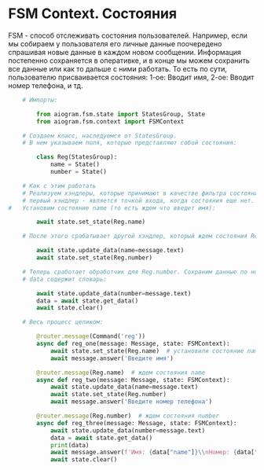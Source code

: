 # FSM Context. Состояния

FSM - способ отслеживать состояния пользователей.
Например, если мы собираем у пользователя его личные данные поочередено спрашивая новые данные в каждом новом сообщении.
Информация постепенно сохраняется в оперативке, и в конце мы можем сохранить все данные или как то дальше с ними работать.
То есть по сути, пользователю присваивается состояния: 1-ое: Вводит имя, 2-ое: Вводит номер телефона, и тд.

```python
	# Импорты:

		from aiogram.fsm.state import StatesGroup, State
		from aiogram.fsm.context import FSMContext

	# Создаем класс, наследуемся от StatesGroup.
	# В нем указываем поля, которые представляют собой состояния:

		class Reg(StatesGroup):
			name = State()
			number = State()

	# Как с этим работать
	# Реализуем хэндлеры, которые принимают в качестве фильтра состояния пользователя.
	# первый хэндлер - является точкой входа, когда состояния еще нет. В нем мы присваиваем пользователю состояние.
# 	Установим состояние name (то есть ждем что введет имя):

		await state.set_state(Reg.name)

	# После этого срабатывает другой хэндлер, который ждем состояния Reg.name. Попадая на него, пользователь будет вводить номер телефона, и ему присвоится другое состояние. Запомним имя и присвоим следующее состояние:

		await state.update_data(name=message.text)
		await state.set_state(Reg.number)

	# Теперь сработает обработчик для Reg.number. Сохраним данные по номеру телефона и обновим состояние, получим все данные, введенные ранее и, наконец, сбросим\\отчистим состояние.
	# data содержит словарь:

		await state.update_data(number=message.text)
		data = await state.get_data()
		await state.clear()

	# Весь процесс целиком:

		@router.message(Command('reg'))
		async def reg_one(message: Message, state: FSMContext):
			await state.set_state(Reg.name)  # установили состояние name
			await message.answer('Введите имя')

		@router.message(Reg.name)  # ждем состояния name
		async def reg_two(message: Message, state: FSMContext):
			await state.update_data(name=message.text)
			await state.set_state(Reg.number)
			await message.answer('Введите номер телефона')

		@router.message(Reg.number)  # ждем состояния number
		async def reg_three(message: Message, state: FSMContext):
			await state.update_data(number=message.text)
			data = await state.get_data()
			print(data)
			await message.answer(f'Имя: {data["name"]}\\nНомер: {data["number"]}')
			await state.clear()

```